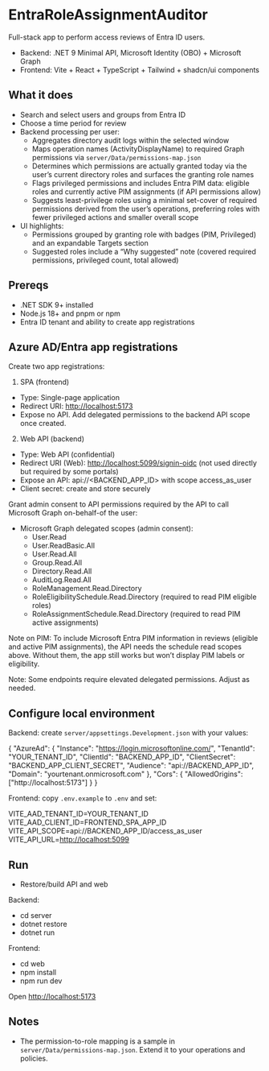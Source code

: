 # EntraRoleAssignmentAuditor

Full-stack app to perform access reviews of Entra ID users.

- Backend: .NET 9 Minimal API, Microsoft Identity (OBO) + Microsoft Graph
- Frontend: Vite + React + TypeScript + Tailwind + shadcn/ui components

## What it does

- Search and select users and groups from Entra ID
- Choose a time period for review
- Backend processing per user:
  - Aggregates directory audit logs within the selected window
  - Maps operation names (ActivityDisplayName) to required Graph permissions via `server/Data/permissions-map.json`
  - Determines which permissions are actually granted today via the user’s current directory roles and surfaces the granting role names
  - Flags privileged permissions and includes Entra PIM data: eligible roles and currently active PIM assignments (if API permissions allow)
  - Suggests least-privilege roles using a minimal set-cover of required permissions derived from the user’s operations, preferring roles with fewer privileged actions and smaller overall scope
- UI highlights:
  - Permissions grouped by granting role with badges (PIM, Privileged) and an expandable Targets section
  - Suggested roles include a “Why suggested” note (covered required permissions, privileged count, total allowed)

## Prereqs

- .NET SDK 9+ installed
- Node.js 18+ and pnpm or npm
- Entra ID tenant and ability to create app registrations

## Azure AD/Entra app registrations

Create two app registrations:

1. SPA (frontend)

- Type: Single-page application
- Redirect URI: <http://localhost:5173>
- Expose no API. Add delegated permissions to the backend API scope once created.

2. Web API (backend)

- Type: Web API (confidential)
- Redirect URI (Web): <http://localhost:5099/signin-oidc> (not used directly but required by some portals)
- Expose an API: api://<BACKEND_APP_ID> with scope access_as_user
- Client secret: create and store securely

Grant admin consent to API permissions required by the API to call Microsoft Graph on-behalf-of the user:

- Microsoft Graph delegated scopes (admin consent):
  - User.Read
  - User.ReadBasic.All
  - User.Read.All
  - Group.Read.All
  - Directory.Read.All
  - AuditLog.Read.All
  - RoleManagement.Read.Directory
  - RoleEligibilitySchedule.Read.Directory (required to read PIM eligible roles)
  - RoleAssignmentSchedule.Read.Directory (required to read PIM active assignments)

Note on PIM: To include Microsoft Entra PIM information in reviews (eligible and active PIM assignments), the API needs the schedule read scopes above. Without them, the app still works but won’t display PIM labels or eligibility.

Note: Some endpoints require elevated delegated permissions. Adjust as needed.

## Configure local environment

Backend: create `server/appsettings.Development.json` with your values:

{
"AzureAd": {
"Instance": "<https://login.microsoftonline.com/>",
"TenantId": "YOUR_TENANT_ID",
"ClientId": "BACKEND_APP_ID",
"ClientSecret": "BACKEND_APP_CLIENT_SECRET",
"Audience": "api://BACKEND_APP_ID",
"Domain": "yourtenant.onmicrosoft.com"
},
"Cors": {
"AllowedOrigins": ["http://localhost:5173"]
}
}

Frontend: copy `.env.example` to `.env` and set:

VITE_AAD_TENANT_ID=YOUR_TENANT_ID
VITE_AAD_CLIENT_ID=FRONTEND_SPA_APP_ID
VITE_API_SCOPE=api://BACKEND_APP_ID/access_as_user
VITE_API_URL=<http://localhost:5099>

## Run

- Restore/build API and web

Backend:

- cd server
- dotnet restore
- dotnet run

Frontend:

- cd web
- npm install
- npm run dev

Open <http://localhost:5173>

## Notes

- The permission-to-role mapping is a sample in `server/Data/permissions-map.json`. Extend it to your operations and policies.
